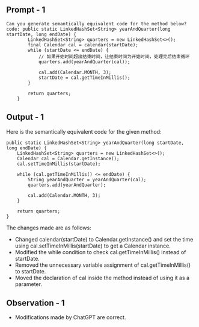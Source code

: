## Prompt - 1
```
Can you generate semantically equivalent code for the method below?
code: public static LinkedHashSet<String> yearAndQuarter(long startDate, long endDate) {
        LinkedHashSet<String> quarters = new LinkedHashSet<>();
        final Calendar cal = calendar(startDate);
        while (startDate <= endDate) {
            // 如果开始时间超出结束时间，让结束时间为开始时间，处理完后结束循环
            quarters.add(yearAndQuarter(cal));
    
            cal.add(Calendar.MONTH, 3);
            startDate = cal.getTimeInMillis();
        }
    
        return quarters;
    }
```

## Output - 1
Here is the semantically equivalent code for the given method:
```
public static LinkedHashSet<String> yearAndQuarter(long startDate, long endDate) {
    LinkedHashSet<String> quarters = new LinkedHashSet<>();
    Calendar cal = Calendar.getInstance();
    cal.setTimeInMillis(startDate);
    
    while (cal.getTimeInMillis() <= endDate) {
        String yearAndQuarter = yearAndQuarter(cal);
        quarters.add(yearAndQuarter);
        
        cal.add(Calendar.MONTH, 3);
    }
    
    return quarters;
}
```
The changes made are as follows:
- Changed calendar(startDate) to Calendar.getInstance() and set the time using cal.setTimeInMillis(startDate) to get a Calendar instance.
- Modified the while condition to check cal.getTimeInMillis() instead of startDate.
- Removed the unnecessary variable assignment of cal.getTimeInMillis() to startDate.
- Moved the declaration of cal inside the method instead of using it as a parameter.

## Observation - 1
- Modifications made by ChatGPT are correct.